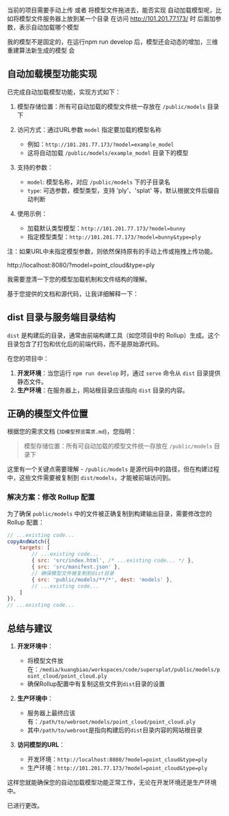 当前的项目需要手动上传 或者 将模型文件拖进去，能否实现 自动加载模型呢，比如将模型文件服务器上放到某一个目录 
在访问 http://101.201.77.173/ 时 后面加参数，表示自动加载哪个模型


我的模型不是固定的，在运行npm run develop 后，模型还会动态的增加，三维重建算法新生成的模型 会


## 自动加载模型功能实现

已完成自动加载模型功能，实现方式如下：

1. 模型存储位置：所有可自动加载的模型文件统一存放在 `/public/models` 目录下
2. 访问方式：通过URL参数 `model` 指定要加载的模型名称
   - 例如：`http://101.201.77.173/?model=example_model`
   - 这将自动加载 `/public/models/example_model` 目录下的模型

3. 支持的参数：
   - `model`: 模型名称，对应 `/public/models` 下的子目录名
   - `type`: 可选参数，模型类型，支持 'ply'、'splat' 等，默认根据文件后缀自动判断

4. 使用示例：
   - 加载默认类型模型：`http://101.201.77.173/?model=bunny`
   - 指定模型类型：`http://101.201.77.173/?model=bunny&type=ply`

注：如果URL中未指定模型参数，则依然保持原有的手动上传或拖拽上传功能。


http://localhost:8080/?model=point_cloud&type=ply


我需要澄清一下您的模型加载机制和文件结构的理解。

基于您提供的文档和源代码，让我详细解释一下：

## dist 目录与服务端目录结构

`dist` 是构建后的目录，通常由前端构建工具（如您项目中的 Rollup）生成。这个目录包含了打包和优化后的前端代码，而不是原始源代码。

在您的项目中：

1. **开发环境**：当您运行 `npm run develop` 时，通过 `serve` 命令从 `dist` 目录提供静态文件。
2. **生产环境**：在服务器上，网站根目录应该指向 `dist` 目录的内容。

## 正确的模型文件位置

根据您的需求文档 (`3D模型预览需求.md`)，您指明：

> 模型存储位置：所有可自动加载的模型文件统一存放在 `/public/models` 目录下

这里有一个关键点需要理解 - `/public/models` 是源代码中的路径，但在构建过程中，这些文件需要被复制到 `dist/models`，才能被前端访问到。

### 解决方案：修改 Rollup 配置

为了确保 `public/models` 中的文件被正确复制到构建输出目录，需要修改您的 Rollup 配置：

```javascript
// ...existing code...
copyAndWatch({
    targets: [
        // ...existing code...
        { src: 'src/index.html', /* ...existing code... */ },
        { src: 'src/manifest.json' },
        // 确保模型文件被复制到dist目录
        { src: 'public/models/**/*', dest: 'models' },
        // ...existing code...
    ]
}),
// ...existing code...
```

## 总结与建议

1. **开发环境中**：
   - 将模型文件放在：`/media/kuangbiao/workspaces/code/supersplat/public/models/point_cloud/point_cloud.ply`
   - 确保Rollup配置中有复制这些文件到`dist`目录的设置

2. **生产环境中**：
   - 服务器上最终应该有：`/path/to/webroot/models/point_cloud/point_cloud.ply`
   - 其中`/path/to/webroot`是指向构建后的`dist`目录内容的网站根目录

3. **访问模型的URL**：
   - 开发环境：`http://localhost:8080/?model=point_cloud&type=ply`
   - 生产环境：`http://101.201.77.173/?model=point_cloud&type=ply`

这样您就能确保您的自动加载模型功能正常工作，无论在开发环境还是生产环境中。

已进行更改。

